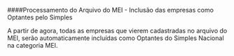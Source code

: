 ####Processamento do Arquivo do MEI - Inclusão das empresas como Optantes pelo Simples
 
A partir de agora, todas as empresas que vierem cadastradas no arquivo do MEI, serão automaticamente incluídas como Optantes do Simples Nacional na categoria MEI.
